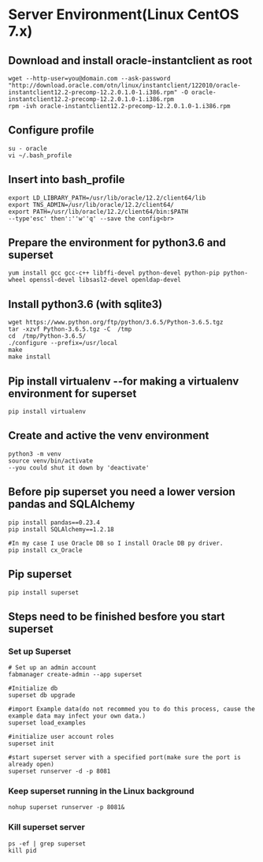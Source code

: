 # Server Environment(Linux CentOS 7.x)<br>

## Download and install oracle-instantclient as root<br>
```
wget --http-user=you@domain.com --ask-password "http://download.oracle.com/otn/linux/instantclient/122010/oracle-instantclient12.2-precomp-12.2.0.1.0-1.i386.rpm" -O oracle-instantclient12.2-precomp-12.2.0.1.0-1.i386.rpm
rpm -ivh oracle-instantclient12.2-precomp-12.2.0.1.0-1.i386.rpm
```


## Configure profile<br>
```
su - oracle
vi ~/.bash_profile 
```


## Insert into bash_profile<br>
```
export LD_LIBRARY_PATH=/usr/lib/oracle/12.2/client64/lib
export TNS_ADMIN=/usr/lib/oracle/12.2/client64/
export PATH=/usr/lib/oracle/12.2/client64/bin:$PATH
--type'esc' then':''w''q' --save the config<br>
```


## Prepare the environment for python3.6 and superset<br>
```
yum install gcc gcc-c++ libffi-devel python-devel python-pip python-wheel openssl-devel libsasl2-devel openldap-devel
```


## Install python3.6 (with sqlite3)<br>
```
wget https://www.python.org/ftp/python/3.6.5/Python-3.6.5.tgz
tar -xzvf Python-3.6.5.tgz -C  /tmp
cd  /tmp/Python-3.6.5/
./configure --prefix=/usr/local
make
make install
```


## Pip install virtualenv --for making a virtualenv environment for superset<br>
```
pip install virtualenv
```


## Create and active the venv environment<br>
```
python3 -m venv
source venv/bin/activate
--you could shut it down by 'deactivate'
```


## Before pip superset you need a lower version pandas and SQLAlchemy<br>
```
pip install pandas==0.23.4
pip install SQLAlchemy==1.2.18

#In my case I use Oracle DB so I install Oracle DB py driver.
pip install cx_Oracle
```


## Pip superset<br>
```
pip install superset
```


## Steps need to be finished besfore you start superset<br>


### Set up Superset<br>
```
# Set up an admin account
fabmanager create-admin --app superset 

#Initialize db
superset db upgrade

#import Example data(do not recommed you to do this process, cause the example data may infect your own data.)
superset load_examples

#initialize user account roles
superset init

#start superset server with a specified port(make sure the port is already open)
superset runserver -d -p 8081

```

 
### Keep superset running in the Linux background<br>
```
nohup superset runserver -p 8081&
```
 
 
### Kill superset server<br>
```
ps -ef | grep superset
kill pid
```


